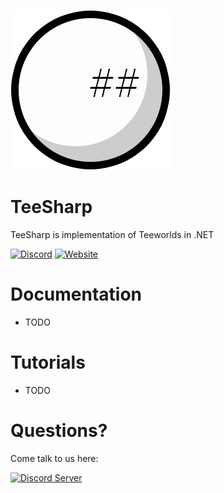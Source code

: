 ![Logo of TeeSharp](https://github.com/Matodor/TeeSharp/raw/master/res/TeeSharp.png) 

# TeeSharp
TeeSharp is implementation of Teeworlds in .NET

[![Discord](https://img.shields.io/discord/403578274284044299.svg?label=discord&style=for-the-badge)](https://discord.gg/qgBV9qZ)
[![Website](https://img.shields.io/website-up-down-green-red/http/shields.io.svg?label=teeworlds.su&style=for-the-badge)](http://teeworlds.su/)

# Documentation
* TODO

# Tutorials
* TODO

# Questions?
Come talk to us here:

[![Discord Server](https://discordapp.com/api/guilds/403578274284044299/embed.png?style=banner2)](https://discord.gg/qgBV9qZ)